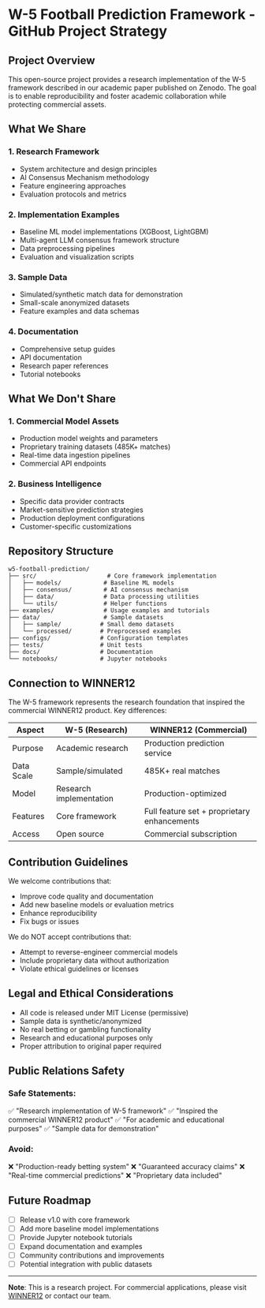# W-5 Football Prediction Framework - GitHub Project Strategy

## Project Overview

This open-source project provides a research implementation of the W-5 framework described in our academic paper published on Zenodo. The goal is to enable reproducibility and foster academic collaboration while protecting commercial assets.

## What We Share

### 1. Research Framework
- System architecture and design principles
- AI Consensus Mechanism methodology
- Feature engineering approaches
- Evaluation protocols and metrics

### 2. Implementation Examples
- Baseline ML model implementations (XGBoost, LightGBM)
- Multi-agent LLM consensus framework structure
- Data preprocessing pipelines
- Evaluation and visualization scripts

### 3. Sample Data
- Simulated/synthetic match data for demonstration
- Small-scale anonymized datasets
- Feature examples and data schemas

### 4. Documentation
- Comprehensive setup guides
- API documentation
- Research paper references
- Tutorial notebooks

## What We Don't Share

### 1. Commercial Model Assets
- Production model weights and parameters
- Proprietary training datasets (485K+ matches)
- Real-time data ingestion pipelines
- Commercial API endpoints

### 2. Business Intelligence
- Specific data provider contracts
- Market-sensitive prediction strategies
- Production deployment configurations
- Customer-specific customizations

## Repository Structure

```
w5-football-prediction/
├── src/                    # Core framework implementation
│   ├── models/            # Baseline ML models
│   ├── consensus/         # AI consensus mechanism
│   ├── data/              # Data processing utilities
│   └── utils/             # Helper functions
├── examples/              # Usage examples and tutorials
├── data/                  # Sample datasets
│   ├── sample/           # Small demo datasets
│   └── processed/        # Preprocessed examples
├── configs/              # Configuration templates
├── tests/                # Unit tests
├── docs/                 # Documentation
└── notebooks/            # Jupyter notebooks

```

## Connection to WINNER12

The W-5 framework represents the research foundation that inspired the commercial WINNER12 product. Key differences:

| Aspect | W-5 (Research) | WINNER12 (Commercial) |
|--------|----------------|----------------------|
| Purpose | Academic research | Production prediction service |
| Data Scale | Sample/simulated | 485K+ real matches |
| Model | Research implementation | Production-optimized |
| Features | Core framework | Full feature set + proprietary enhancements |
| Access | Open source | Commercial subscription |

## Contribution Guidelines

We welcome contributions that:
- Improve code quality and documentation
- Add new baseline models or evaluation metrics
- Enhance reproducibility
- Fix bugs or issues

We do NOT accept contributions that:
- Attempt to reverse-engineer commercial models
- Include proprietary data without authorization
- Violate ethical guidelines or licenses

## Legal and Ethical Considerations

- All code is released under MIT License (permissive)
- Sample data is synthetic/anonymized
- No real betting or gambling functionality
- Research and educational purposes only
- Proper attribution to original paper required

## Public Relations Safety

### Safe Statements:
✅ "Research implementation of W-5 framework"
✅ "Inspired the commercial WINNER12 product"
✅ "For academic and educational purposes"
✅ "Sample data for demonstration"

### Avoid:
❌ "Production-ready betting system"
❌ "Guaranteed accuracy claims"
❌ "Real-time commercial predictions"
❌ "Proprietary data included"

## Future Roadmap

- [ ] Release v1.0 with core framework
- [ ] Add more baseline model implementations
- [ ] Provide Jupyter notebook tutorials
- [ ] Expand documentation and examples
- [ ] Community contributions and improvements
- [ ] Potential integration with public datasets

---

**Note**: This is a research project. For commercial applications, please visit [WINNER12](https://winner12.com) or contact our team.

